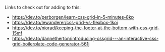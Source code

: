 Links to check out for adding to this:

- https://dev.to/perborgen/learn-css-grid-in-5-minutes-8kp
- https://dev.to/lewanderer/css-grid-vs-flexbox-1koi
- https://dev.to/niorad/keeping-the-footer-at-the-bottom-with-css-grid-15mf
- https://dev.to/dannetherton/introducing-cssgrid---an-interactive-css-grid-boilerplate-code-generator-561j

